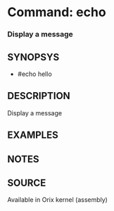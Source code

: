 # Command: echo

### Display a message

## SYNOPSYS
+ #echo hello

## DESCRIPTION
Display a message

## EXAMPLES ##

## NOTES

## SOURCE
Available in Orix kernel (assembly)
